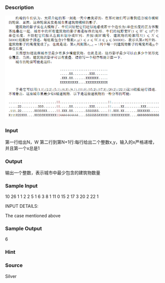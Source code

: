 
### Description
![](/JudgeOnline/upload/201506/1.PNG)
### Input
第一行给出N，W
第二行到第N+1行:每行给出二个整数x,y，输入的x严格递增，并且第一个x总是1
### Output
输出一个整数，表示城市中最少包含的建筑物数量
### Sample Input
10 26
1 1
2 2
5 1
6 3
8 1
11 0
15 2
17 3
20 2
22 1

INPUT DETAILS:

The case mentioned above


### Sample Output
6

### Hint

### Source
Silver
